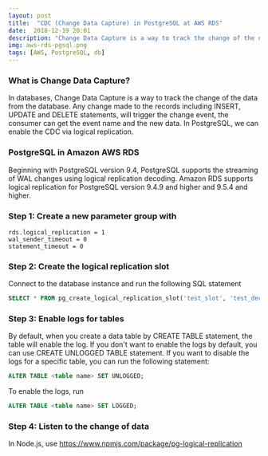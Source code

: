 ```yaml
---
layout: post
title:  "CDC (Change Data Capture) in PostgreSQL at AWS RDS"
date:  2018-12-19 20:01
description: "Change Data Capture is a way to track the change of the data from the database."
img: aws-rds-pgsql.png 
tags: [AWS, PostgreSQL, db]
---
```


### What is Change Data Capture?
In databases, Change Data Capture is a way to track the change of the data from the database. Any change made to the records including INSERT, UPDATE and DELETE statements, will trigger the change event, the consumer can get the event name and the new data.
In PostgreSQL, we can enable the CDC via logical replication.

### PostgreSQL in Amazon AWS RDS
Beginning with PostgreSQL version 9.4, PostgreSQL supports the streaming of WAL changes using logical replication decoding. Amazon RDS supports logical replication for PostgreSQL version 9.4.9 and higher and 9.5.4 and higher. 

### Step 1: Create a new parameter group with
```
rds.logical_replication = 1 
wal_sender_timeout = 0
statement_timeout = 0
```

### Step 2: Create the logical replication slot
Connect to the database instance and run the following SQL statement
```sql
SELECT * FROM pg_create_logical_replication_slot('test_slot', 'test_decoding');
```

### Step 3: Enable logs for tables
By default, when you create a data table by CREATE TABLE statement, the table will enable the log.
If you don't want to enable the logs by default, you can use CREATE UNLOGGED TABLE statement.
If you want to disable the logs for a specific table, you can run the following statement:
```sql
ALTER TABLE <table name> SET UNLOGGED;
```
To enable the logs, run
```sql
ALTER TABLE <table name> SET LOGGED;
```

### Step 4: Listen to the change of data
In Node.js, use https://www.npmjs.com/package/pg-logical-replication